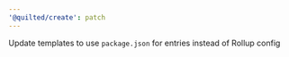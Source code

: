```yaml
---
'@quilted/create': patch
---
```


Update templates to use `package.json` for entries instead of Rollup config
